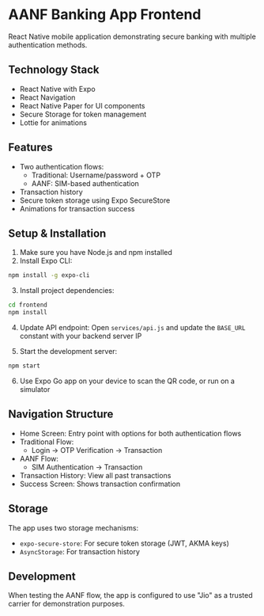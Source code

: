 # AANF Banking App Frontend

React Native mobile application demonstrating secure banking with multiple authentication methods.

## Technology Stack

- React Native with Expo
- React Navigation
- React Native Paper for UI components
- Secure Storage for token management
- Lottie for animations

## Features

- Two authentication flows:
  - Traditional: Username/password + OTP
  - AANF: SIM-based authentication
- Transaction history
- Secure token storage using Expo SecureStore
- Animations for transaction success

## Setup & Installation

1. Make sure you have Node.js and npm installed
2. Install Expo CLI:

```bash
npm install -g expo-cli
```

3. Install project dependencies:

```bash
cd frontend
npm install
```

4. Update API endpoint:
   Open `services/api.js` and update the `BASE_URL` constant with your backend server IP

5. Start the development server:

```bash
npm start
```

6. Use Expo Go app on your device to scan the QR code, or run on a simulator

## Navigation Structure

- Home Screen: Entry point with options for both authentication flows
- Traditional Flow:
  - Login → OTP Verification → Transaction
- AANF Flow:
  - SIM Authentication → Transaction
- Transaction History: View all past transactions
- Success Screen: Shows transaction confirmation

## Storage

The app uses two storage mechanisms:

- `expo-secure-store`: For secure token storage (JWT, AKMA keys)
- `AsyncStorage`: For transaction history

## Development

When testing the AANF flow, the app is configured to use "Jio" as a trusted carrier for demonstration purposes.

